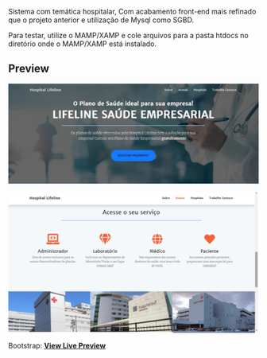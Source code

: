 Sistema com temática hospitalar, Com acabamento front-end mais refinado que o projeto anterior e utilização de Mysql como SGBD.

Para testar, utilize o MAMP/XAMP e cole arquivos para a pasta htdocs no diretório onde o MAMP/XAMP está instalado. 


## Preview

[![Creative Preview](https://github.com/Willblemos/Sistemas-Web/blob/master/Sistema_medico_mysql/index_1.png?raw=true)](https://blackrockdigital.github.io/startbootstrap-creative/)

[![Creative Preview](https://github.com/Willblemos/Sistemas-Web/blob/master/Sistema_medico_mysql/index_2.png?raw=true)](https://blackrockdigital.github.io/startbootstrap-creative/)

Bootstrap:
**[View Live Preview](https://blackrockdigital.github.io/startbootstrap-creative/)**




